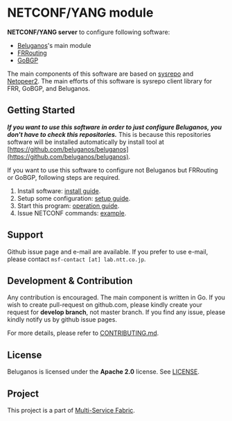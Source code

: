 # NETCONF/YANG module

**NETCONF/YANG server** to configure following software:

- [Beluganos](https://github.com/beluganos/beluganos)'s main module
- [FRRouting](https://github.com/FRRouting/frr)
- [GoBGP](https://github.com/osrg/gobgp)

The main components of this software are based on [sysrepo](https://github.com/sysrepo/sysrepo) and [Netopeer2](https://github.com/CESNET/Netopeer2). The main efforts of this software is sysrepo client library for FRR, GoBGP, and Beluganos.

## Getting Started

***If you want to use this software in order to just configure Beluganos, you don't have to check this repositories.*** This is because this repositories software will be installed automatically by install tool at [https://github.com/beluganos/beluganos](https://github.com/beluganos/beluganos).

If you want to use this software to configure not Beluganos but FRRouting or GoBGP, following steps are required.

1. Install software: [install guide](doc/install-guide.md).
2. Setup some configuration: [setup guide](doc/setup-guide.md).
3. Start this program: [operation guide](doc/operation-guide.md).
4. Issue NETCONF commands: [example](doc/examples).

## Support
Github issue page and e-mail are available. If you prefer to use e-mail, please contact `msf-contact [at] lab.ntt.co.jp`.

## Development & Contribution
Any contribution is encouraged. The main component is written in Go. If you wish to create pull-request on github.com, please kindly create your request for **develop branch**, not master branch. If you find any issue, please kindly notify us by github issue pages.

For more details, please refer to [CONTRIBUTING.md](CONTRIBUTING.md).

## License
Beluganos is licensed under the **Apache 2.0** license. See [LICENSE](LICENSE).

## Project
This project is a part of [Multi-Service Fabric](https://github.com/multi-service-fabric/msf).